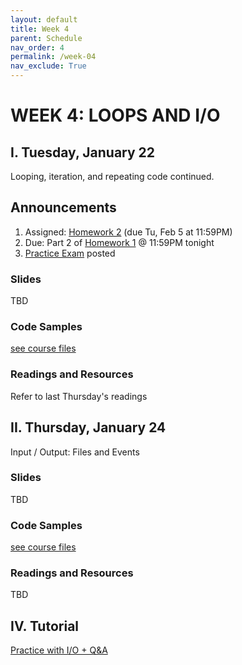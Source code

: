 ```yaml
---
layout: default
title: Week 4
parent: Schedule
nav_order: 4
permalink: /week-04
nav_exclude: True
---
```


# WEEK 4: LOOPS AND I/O

## I. Tuesday, January 22
Looping, iteration, and repeating code continued.

## Announcements
1. Assigned: [Homework 2](/winter2019/course-files/homework/hw02/README) (due Tu, Feb 5 at 11:59PM)
2. Due: Part 2 of [Homework 1](/winter2019/course-files/homework/hw01/README) @ 11:59PM tonight
3. [Practice Exam](/winter2019/course-files/practice_exams/exams) posted

### Slides
TBD
<!-- * <a href="#" target="blank">Slides 07: Loops and Iteration Continued <i class="fas fa-external-link-alt"></i></a> -->

### Code Samples
[see course files](/winter2019/course-files/lectures/)

### Readings and Resources
Refer to last Thursday's readings

## II. Thursday, January 24
Input / Output: Files and Events

### Slides
TBD
<!-- * <a href="" target="blank">Slides 08: I/O <i class="fas fa-external-link-alt"></i></a> -->

### Code Samples
[see course files](/winter2019/course-files/lectures/)

### Readings and Resources
TBD


## IV. Tutorial
[Practice with I/O + Q&A](#)